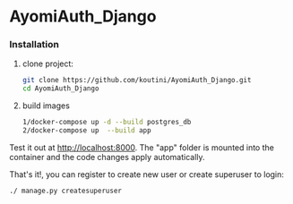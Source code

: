# AyomiAuth_Django
### Installation

1. clone project:
    ```sh
    git clone https://github.com/koutini/AyomiAuth_Django.git
    cd AyomiAuth_Django
    ```
2. build images 
    ```sh
    1/docker-compose up -d --build postgres_db
    2/docker-compose up  --build app
    ```
Test it out at [http://localhost:8000](http://localhost:8000). The "app" folder is mounted into the container and the code changes apply automatically.

That's it!, you can register to create new user or create superuser to login: 
  ```sh
  ./ manage.py createsuperuser 
  ```
